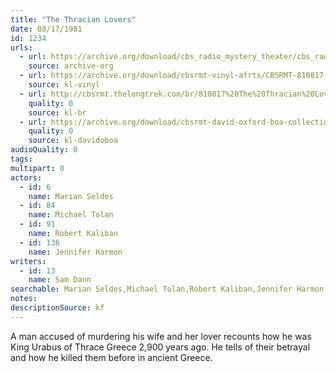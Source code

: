 ```yaml
---
title: "The Thracian Lovers"
date: 08/17/1981
id: 1234
urls: 
  - url: https://archive.org/download/cbs_radio_mystery_theater/cbs_radio_mystery_theater-1201-1250.zip/cbs_radio_mystery_theater-1201-1250%2Fcbsrmt_1234_the_thracian_lovers.mp3
    source: archive-org
  - url: https://archive.org/download/cbsrmt-vinyl-afrts/CBSRMT-810817-1234-The-Thracian-Lovers_afrts.mp3
    source: kl-vinyl
  - url: http://cbsrmt.thelongtrek.com/br/810817%20The%20Thracian%20Lovers%20-%20WBBM.mp3
    quality: 0
    source: kl-br
  - url: https://archive.org/download/cbsrmt-david-oxford-boa-collection/CBSRMT-810817-1234-The-Thracian-Lovers-(AFRTS)-(256-44)-{BoA}.mp3
    quality: 0
    source: kl-davidoboa
audioQuality: 0
tags: 
multipart: 0
actors:  
  - id: 6
    name: Marian Seldes  
  - id: 84
    name: Michael Tolan  
  - id: 91
    name: Robert Kaliban  
  - id: 136
    name: Jennifer Harmon
writers:  
  - id: 13
    name: Sam Dann
searchable: Marian Seldes,Michael Tolan,Robert Kaliban,Jennifer Harmon Sam Dann
notes: 
descriptionSource: kf
---
```

A man accused of murdering his wife and her lover recounts how he was King Urabus of Thrace Greece 2,900 years ago. He tells of their betrayal and how he killed them before in ancient Greece.